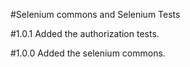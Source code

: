 #Selenium commons and Selenium Tests

#1.0.1
  Added the authorization tests.
  
#1.0.0
  Added the selenium commons.